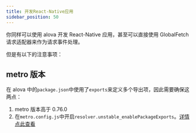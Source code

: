 ```yaml
---
title: 开发React-Native应用
sidebar_position: 50
---
```


你同样可以使用 alova 开发 React-Native 应用，甚至可以直接使用 GlobalFetch 请求适配器来作为请求事件处理。

但是有以下的注意事项：

## metro 版本

在 alova 中的`package.json`中使用了`exports`来定义多个导出项，因此需要确保这两点：

1. metro 版本高于 0.76.0
2. 在`metro.config.js`中开启`resolver.unstable_enablePackageExports`。[详情点此查看](https://facebook.github.io/metro/docs/configuration/#unstable_enablepackageexports-experimental)
